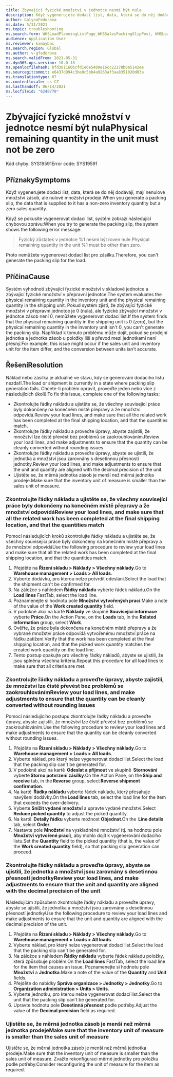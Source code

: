 ```yaml
---
title: Zbývající fyzické množství v jednotce nesmí být nula
description: Když vygenerujete dodací list, data, která se do něj dodávají, mají nenulové množství zásob, ale nulové množství prodeje.
author: GalynaFedorova
ms.date: 5/31/2021
ms.topic: troubleshooting
ms.search.form: WHSLoadPlanningListPage_WHSSalesPackingSlipPost, WHSLoadTable_WHSSalesPackingSlipPost
audience: Application User
ms.reviewer: kamaybac
ms.search.region: Global
ms.author: v-gfedorova
ms.search.validFrom: 2021-05-31
ms.dyn365.ops.version: 10.0.18
ms.openlocfilehash: bfd381160bcfd1e6e5489e16cc22178b8a5142ee
ms.sourcegitcommit: e6437d994c3be0c5bb4a9263af3aa8351020d83a
ms.translationtype: HT
ms.contentlocale: cs-CZ
ms.lasthandoff: 06/14/2021
ms.locfileid: "6248770"
---
```

# <a name="physical-remaining-quantity-in-the-unit-must-not-be-zero"></a><span data-ttu-id="39221-103">Zbývající fyzické množství v jednotce nesmí být nula</span><span class="sxs-lookup"><span data-stu-id="39221-103">Physical remaining quantity in the unit must not be zero</span></span>

<span data-ttu-id="39221-104">Kód chyby: SYS19591</span><span class="sxs-lookup"><span data-stu-id="39221-104">Error code: SYS19591</span></span>

## <a name="symptoms"></a><span data-ttu-id="39221-105">Příznaky</span><span class="sxs-lookup"><span data-stu-id="39221-105">Symptoms</span></span>

<span data-ttu-id="39221-106">Když vygenerujete dodací list, data, která se do něj dodávají, mají nenulové množství zásob, ale nulové množství prodeje.</span><span class="sxs-lookup"><span data-stu-id="39221-106">When you generate a packing slip, the data that is supplied to it has a non-zero inventory quantity but a zero sales quantity.</span></span>

<span data-ttu-id="39221-107">Když se pokusíte vygenerovat dodací list, systém zobrazí následující chybovou zprávu:</span><span class="sxs-lookup"><span data-stu-id="39221-107">When you try to generate the packing slip, the system shows the following error message:</span></span>

> <span data-ttu-id="39221-108">Fyzický zůstatek v jednotce %1 nesmí být roven nule.</span><span class="sxs-lookup"><span data-stu-id="39221-108">Physical remaining quantity in the unit %1 must be other than zero.</span></span>

<span data-ttu-id="39221-109">Proto nemůžete vygenerovat dodací list pro zásilku.</span><span class="sxs-lookup"><span data-stu-id="39221-109">Therefore, you can't generate the packing slip for the load.</span></span>

## <a name="cause"></a><span data-ttu-id="39221-110">Příčina</span><span class="sxs-lookup"><span data-stu-id="39221-110">Cause</span></span>

<span data-ttu-id="39221-111">Systém vyhodnotí zbývající fyzické množství v skladové jednotce a zbývající fyzické množství v přepravní jednotce.</span><span class="sxs-lookup"><span data-stu-id="39221-111">The system evaluates the physical remaining quantity in the inventory unit and the physical remaining quantity in the shipping unit.</span></span> <span data-ttu-id="39221-112">Pokud systém zjistí, že zbývající fyzické množství v přepravní jednotce je 0 (nula), ale fyzické zbývající množství v jednotce zásob není 0, nemůžete vygenerovat dodací list.</span><span class="sxs-lookup"><span data-stu-id="39221-112">If the system finds that the physical remaining quantity in the shipping unit is 0 (zero), but the physical remaining quantity in the inventory unit isn't 0, you can't generate the packing slip.</span></span> <span data-ttu-id="39221-113">Například k tomuto problému může dojít, pokud se prodejní jednotka a jednotka zásob u položky liší a převod mezi jednotkami není přesný.</span><span class="sxs-lookup"><span data-stu-id="39221-113">For example, this issue might occur if the sales unit and inventory unit for the item differ, and the conversion between units isn't accurate.</span></span>

## <a name="resolution"></a><span data-ttu-id="39221-114">Řešení</span><span class="sxs-lookup"><span data-stu-id="39221-114">Resolution</span></span>

<span data-ttu-id="39221-115">Náklad nebo zásilka je aktuálně ve stavu, kdy se generování dodacího listu nezdaří.</span><span class="sxs-lookup"><span data-stu-id="39221-115">The load or shipment is currently in a state where packing slip generation fails.</span></span> <span data-ttu-id="39221-116">Chcete-li problém opravit, proveďte jeden nebo více z následujících úkolů:</span><span class="sxs-lookup"><span data-stu-id="39221-116">To fix this issue, complete one of the following tasks:</span></span>

- <span data-ttu-id="39221-117">Zkontrolujte řádky nákladu a ujistěte se, že všechny související práce byly dokončeny na konečném místě přepravy a že množství odpovídá.</span><span class="sxs-lookup"><span data-stu-id="39221-117">Review your load lines, and make sure that all the related work has been completed at the final shipping location, and that the quantities match.</span></span>
- <span data-ttu-id="39221-118">Zkontrolujte řádky nákladu a proveďte úpravy, abyste zajistili, že množství lze čistě převést bez problémů se zaokrouhlováním.</span><span class="sxs-lookup"><span data-stu-id="39221-118">Review your load lines, and make adjustments to ensure that the quantity can be cleanly converted without rounding issues.</span></span>
- <span data-ttu-id="39221-119">Zkontrolujte řádky nákladu a proveďte úpravy, abyste se ujistili, že jednotka a množství jsou zarovnány s desetinnou přesností jednotky.</span><span class="sxs-lookup"><span data-stu-id="39221-119">Review your load lines, and make adjustments to ensure that the unit and quantity are aligned with the decimal precision of the unit.</span></span>
- <span data-ttu-id="39221-120">Ujistěte se, že měrná jednotka zásob je menší než měrná jednotka prodeje.</span><span class="sxs-lookup"><span data-stu-id="39221-120">Make sure that the inventory unit of measure is smaller than the sales unit of measure.</span></span>

### <a name="review-your-load-lines-and-make-sure-that-all-the-related-work-has-been-completed-at-the-final-shipping-location-and-that-the-quantities-match"></a><span data-ttu-id="39221-121">Zkontrolujte řádky nákladu a ujistěte se, že všechny související práce byly dokončeny na konečném místě přepravy a že množství odpovídá</span><span class="sxs-lookup"><span data-stu-id="39221-121">Review your load lines, and make sure that all the related work has been completed at the final shipping location, and that the quantities match</span></span>

<span data-ttu-id="39221-122">Pomocí následujících kroků zkontrolujte řádky nákladu a ujistěte se, že všechny související práce byly dokončeny na konečném místě přepravy a že množství odpovídá</span><span class="sxs-lookup"><span data-stu-id="39221-122">Use the following procedure to review your load lines and make sure that all the related work has been completed at the final shipping location, and that the quantities match.</span></span>

1. <span data-ttu-id="39221-123">Přejděte na **Řízení skladu \> Náklady \> Všechny náklady**.</span><span class="sxs-lookup"><span data-stu-id="39221-123">Go to **Warehouse management \> Loads \> All loads**.</span></span>
1. <span data-ttu-id="39221-124">Vyberte dodávku, pro kterou nelze potvrdit odeslání.</span><span class="sxs-lookup"><span data-stu-id="39221-124">Select the load that the shipment can't be confirmed for.</span></span>
1. <span data-ttu-id="39221-125">Na záložce s náhledem **Řádky nákladu** vyberte řádek nákladu.</span><span class="sxs-lookup"><span data-stu-id="39221-125">On the **Load lines** FastTab, select the load line.</span></span>
1. <span data-ttu-id="39221-126">Poznamenejte si hodnotu pole **Množství vytvořených prací**.</span><span class="sxs-lookup"><span data-stu-id="39221-126">Make a note of the value of the **Work created quantity** field.</span></span>
1. <span data-ttu-id="39221-127">V podokně akcí na kartě **Náklady** ve skupině **Související informace** vyberte **Práce**.</span><span class="sxs-lookup"><span data-stu-id="39221-127">On the Action Pane, on the **Loads** tab, in the **Related information** group, select **Work**.</span></span>
1. <span data-ttu-id="39221-128">Ověřte, že práce byla dokončena na konečném místě přepravy a že vybrané množství práce odpovídá vytvořenému množství práce na řádku zatížení.</span><span class="sxs-lookup"><span data-stu-id="39221-128">Verify that the work has been completed at the final shipping location, and that the picked work quantity matches the created work quantity on the load line.</span></span>
1. <span data-ttu-id="39221-129">Tento postup opakujte pro všechny řádky nákladů, abyste se ujistili, že jsou splněna všechna kritéria.</span><span class="sxs-lookup"><span data-stu-id="39221-129">Repeat this procedure for all load lines to make sure that all criteria are met.</span></span>

### <a name="review-your-load-lines-and-make-adjustments-to-ensure-that-the-quantity-can-be-cleanly-converted-without-rounding-issues"></a><span data-ttu-id="39221-130">Zkontrolujte řádky nákladu a proveďte úpravy, abyste zajistili, že množství lze čistě převést bez problémů se zaokrouhlováním</span><span class="sxs-lookup"><span data-stu-id="39221-130">Review your load lines, and make adjustments to ensure that the quantity can be cleanly converted without rounding issues</span></span>

<span data-ttu-id="39221-131">Pomocí následujícího postupu zkontrolujte řádky nákladu a proveďte úpravy, abyste zajistili, že množství lze čistě převést bez problémů se zaokrouhlováním.</span><span class="sxs-lookup"><span data-stu-id="39221-131">Use the following procedure to review your load lines and make adjustments to ensure that the quantity can be cleanly converted without rounding issues.</span></span>

1. <span data-ttu-id="39221-132">Přejděte na **Řízení skladu \> Náklady \> Všechny náklady**.</span><span class="sxs-lookup"><span data-stu-id="39221-132">Go to **Warehouse management \> Loads \> All loads**.</span></span>
1. <span data-ttu-id="39221-133">Vyberte náklad, pro který nelze vygenerovat dodací list.</span><span class="sxs-lookup"><span data-stu-id="39221-133">Select the load that the packing slip can't be generated for.</span></span>
1. <span data-ttu-id="39221-134">V podokně akcí na kartě  **Odeslat a přijmout** ve skupině  **Stornování** vyberte **Storno potvrzení zásilky**.</span><span class="sxs-lookup"><span data-stu-id="39221-134">On the Action Pane, on the **Ship and receive** tab, in the **Reverse** group, select **Reverse shipment confirmation**.</span></span>
1. <span data-ttu-id="39221-135">Na kartě  **Řádky nákladu** vyberte řádek nákladu, který přesahuje navýšení dodávky.</span><span class="sxs-lookup"><span data-stu-id="39221-135">On the **Load lines** tab, select the load line for the item that exceeds the over-delivery.</span></span>
1. <span data-ttu-id="39221-136">Vyberte **Snížit vydané množství** a upravte vydané množství.</span><span class="sxs-lookup"><span data-stu-id="39221-136">Select **Reduce picked quantity** to adjust the picked quantity.</span></span>
1. <span data-ttu-id="39221-137">Na kartě  **Detaily řádku** vyberte možnost **Objednat**.</span><span class="sxs-lookup"><span data-stu-id="39221-137">On the  **Line details** tab, select **Order**.</span></span>
1. <span data-ttu-id="39221-138">Nastavte pole **Množství** na vyskladněné množství (tj. na hodnotu pole **Množství vytvořené prací**), aby mohlo dojít k vygenerování dodacího listu.</span><span class="sxs-lookup"><span data-stu-id="39221-138">Set the **Quantity** field to the picked quantity (that is, the value of the **Work created quantity** field), so that packing slip generation can proceed.</span></span>

### <a name="review-your-load-lines-and-make-adjustments-to-ensure-that-the-unit-and-quantity-are-aligned-with-the-decimal-precision-of-the-unit"></a><span data-ttu-id="39221-139">Zkontrolujte řádky nákladu a proveďte úpravy, abyste se ujistili, že jednotka a množství jsou zarovnány s desetinnou přesností jednotky</span><span class="sxs-lookup"><span data-stu-id="39221-139">Review your load lines, and make adjustments to ensure that the unit and quantity are aligned with the decimal precision of the unit</span></span>

<span data-ttu-id="39221-140">Následujícím způsobem zkontrolujte řádky nákladu a proveďte úpravy, abyste se ujistili, že jednotka a množství jsou zarovnány s desetinnou přesností jednotky</span><span class="sxs-lookup"><span data-stu-id="39221-140">Use the following procedure to review your load lines and make adjustments to ensure that the unit and quantity are aligned with the decimal precision of the unit.</span></span>

1. <span data-ttu-id="39221-141">Přejděte na **Řízení skladu \> Náklady \> Všechny náklady**.</span><span class="sxs-lookup"><span data-stu-id="39221-141">Go to **Warehouse management \> Loads \> All loads**.</span></span>
1. <span data-ttu-id="39221-142">Vyberte náklad, pro který nelze vygenerovat dodací list.</span><span class="sxs-lookup"><span data-stu-id="39221-142">Select the load that the packing slip can't be generated for.</span></span>
1. <span data-ttu-id="39221-143">Na záložce s náhledem **Řádky nákladu** vyberte řádek nákladu položky, která způsobuje problém.</span><span class="sxs-lookup"><span data-stu-id="39221-143">On the **Load lines** FastTab, select the load line for the item that causes an issue.</span></span> <span data-ttu-id="39221-144">Poznamenejte si hodnotu pole **Množství** a **Jednotka**.</span><span class="sxs-lookup"><span data-stu-id="39221-144">Make a note of the value of the **Quantity** and **Unit** fields.</span></span>
1. <span data-ttu-id="39221-145">Přejděte do nabídky **Správa organizace \> Jednotky \> Jednotky**.</span><span class="sxs-lookup"><span data-stu-id="39221-145">Go to **Organization administration \> Units \> Units**.</span></span>
1. <span data-ttu-id="39221-146">Vyberte jednotku, pro kterou nelze vygenerovat dodací list.</span><span class="sxs-lookup"><span data-stu-id="39221-146">Select the unit that the packing slip can't be generated for.</span></span>
1. <span data-ttu-id="39221-147">Upravte hodnotu pole **Desetinná přesnost** podle potřeby.</span><span class="sxs-lookup"><span data-stu-id="39221-147">Adjust the value of the **Decimal precision** field as required.</span></span>

### <a name="make-sure-that-the-inventory-unit-of-measure-is-smaller-than-the-sales-unit-of-measure"></a><span data-ttu-id="39221-148">Ujistěte se, že měrná jednotka zásob je menší než měrná jednotka prodeje</span><span class="sxs-lookup"><span data-stu-id="39221-148">Make sure that the inventory unit of measure is smaller than the sales unit of measure</span></span>

<span data-ttu-id="39221-149">Ujistěte se, že měrná jednotka zásob je menší než měrná jednotka prodeje.</span><span class="sxs-lookup"><span data-stu-id="39221-149">Make sure that the inventory unit of measure is smaller than the sales unit of measure.</span></span> <span data-ttu-id="39221-150">Zvažte rekonfiguraci měrné jednotky pro položku podle potřeby.</span><span class="sxs-lookup"><span data-stu-id="39221-150">Consider reconfiguring the unit of measure for the item as required.</span></span>
